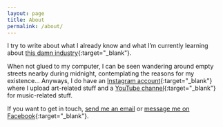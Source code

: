 ```yaml
---
layout: page
title: About
permalink: /about/
---
```


I try to write about what I already know and what I’m currently learning about [this damn industry](https://code.tutsplus.com/articles/this-damn-industry--net-17054){:target="_blank"}.

When not glued to my computer, I can be seen wandering around empty streets nearby during midnight, contemplating the reasons for my existence... Anyways, I do have an [Instagram account](https://www.instagram.com/artmendral/){:target="_blank"} where I upload art-related stuff and a [YouTube channel](https://www.youtube.com/KennyAlmendral){:target="_blank"} for music-related stuff.

If you want to get in touch, [send me an email](mailto:kennyalmendral@gmail.com) or [message me on Facebook](https://facebook.com/kennyalmendral){:target="_blank"}.

